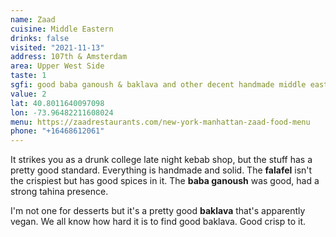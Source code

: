 ```yaml
---
name: Zaad
cuisine: Middle Eastern
drinks: false
visited: "2021-11-13"
address: 107th & Amsterdam
area: Upper West Side
taste: 1
sgfi: good baba ganoush & baklava and other decent handmade middle eastern standards.
value: 2
lat: 40.8011640097098
lon: -73.96482211608024
menu: https://zaadrestaurants.com/new-york-manhattan-zaad-food-menu
phone: "+16468612061"
---
```


It strikes you as a drunk college late night kebab shop, but the stuff has a pretty good standard. Everything is handmade and solid. The **falafel** isn't the crispiest but has good spices in it. The **baba ganoush** was good, had a strong tahina presence.

I'm not one for desserts but it's a pretty good **baklava** that's apparently vegan. We all know how hard it is to find good baklava. Good crisp to it.
